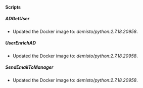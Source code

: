 
#### Scripts
##### ADGetUser
- Updated the Docker image to: *demisto/python:2.7.18.20958*.
##### UserEnrichAD
- Updated the Docker image to: *demisto/python:2.7.18.20958*.
##### SendEmailToManager
- Updated the Docker image to: *demisto/python:2.7.18.20958*.


